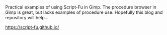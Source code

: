 Practical examples of using Script-Fu in Gimp.
The procedure browser in Gimp is great, but lacks examples of
procedure use. Hopefully this blog and repository will help... 

https://script-fu.github.io/

